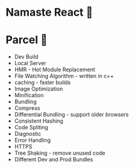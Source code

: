 # Namaste React 🚀

# Parcel 🐻

- Dev Build
- Local Server
- HMR - Hot Module Replacement
- File Watching Algorithm - written in c++
- caching - faster builds
- Image Optimization
- Minification
- Bundling
- Compress
- Differential Bundling - support older browsers
- Consistent Hashing
- Code Spliting
- Diagnostic
- Error Handling
- HTTPS
- Tree Shaking - remove unused code
- Different Dev and Prod Bundles
